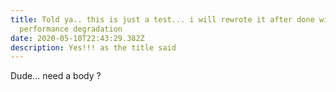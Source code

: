 ```yaml
---
title: Told ya.. this is just a test... i will rewrote it after done with
  performance degradation
date: 2020-05-10T22:43:29.382Z
description: Yes!!! as the title said
---
```

Dude... need a body ?